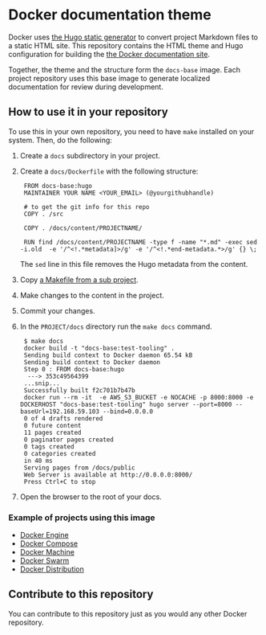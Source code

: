 # Docker documentation theme

Docker uses [the Hugo static generator](http://gohugo.io/overview/introduction/) to convert project Markdown files to a static HTML site. This repository contains the HTML theme and Hugo configuration for building the [the Docker documentation site](https://docs.docker.com).  

Together, the theme and the structure form the `docs-base` image. Each project repository uses this base image to generate localized documentation for review during development. 


## How to use it in your repository

To use this in your own repository, you need to have `make` installed on your system.  Then, do the following:

1. Create a `docs` subdirectory in your project.

2. Create a `docs/Dockerfile` with the following structure:

        FROM docs-base:hugo
        MAINTAINER YOUR NAME <YOUR_EMAIL> (@yourgithubhandle)

        # to get the git info for this repo
        COPY . /src

        COPY . /docs/content/PROJECTNAME/

        RUN find /docs/content/PROJECTNAME -type f -name "*.md" -exec sed -i.old  -e '/^<!.*metadata]>/g' -e '/^<!.*end-metadata.*>/g' {} \;
        
     The `sed` line in this file removes the Hugo metadata from the content.
     
3. Copy [a Makefile from a sub project](https://github.com/docker/swarm/blob/master/docs/Makefile).

4. Make changes to the content in the project.

5. Commit your changes.

6. In the `PROJECT/docs` directory run the `make docs` command.

        $ make docs
        docker build -t "docs-base:test-tooling" .
        Sending build context to Docker daemon 65.54 kB
        Sending build context to Docker daemon 
        Step 0 : FROM docs-base:hugo
         ---> 353c49564399
        ...snip...
        Successfully built f2c701b7b47b
        docker run --rm -it  -e AWS_S3_BUCKET -e NOCACHE -p 8000:8000 -e DOCKERHOST "docs-base:test-tooling" hugo server --port=8000 --baseUrl=192.168.59.103 --bind=0.0.0.0
        0 of 4 drafts rendered
        0 future content 
        11 pages created
        0 paginator pages created
        0 tags created
        0 categories created
        in 40 ms
        Serving pages from /docs/public
        Web Server is available at http://0.0.0.0:8000/
        Press Ctrl+C to stop
        
7. Open the browser to the root of your docs.

### Example of projects using this image 

- [Docker Engine](https://github.com/docker/docker)
- [Docker Compose](https://github.com/docker/compose)
- [Docker Machine](https://github.com/docker/machine)
- [Docker Swarm](https://github.com/docker/swarm)
- [Docker Distribution](https://github.com/docker/distribution)

## Contribute to this repository

You can contribute to this repository just as you would any other Docker repository.


